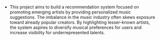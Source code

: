 - This project aims to build a recommendation system focused on promoting emerging artists by providing personalized music suggestions. The imbalance in the music industry often skews exposure toward already popular creators. By highlighting lesser-known artists, the system aspires to diversify musical preferences for users and increase visibility for underrepresented talents.
